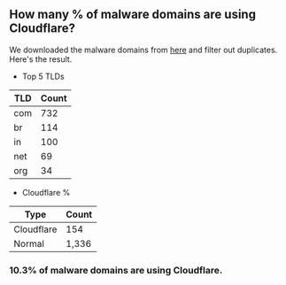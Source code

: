 ## How many % of malware domains are using Cloudflare?


We downloaded the malware domains from [here](https://urlhaus.abuse.ch) and filter out duplicates.
Here's the result.


[//]: # (start replacement)


- Top 5 TLDs

| TLD | Count |
| --- | --- |
| com | 732 |
| br | 114 |
| in | 100 |
| net | 69 |
| org | 34 |


- Cloudflare %

| Type | Count |
| --- | --- |
| Cloudflare | 154 |
| Normal | 1,336 |


### 10.3% of malware domains are using Cloudflare.